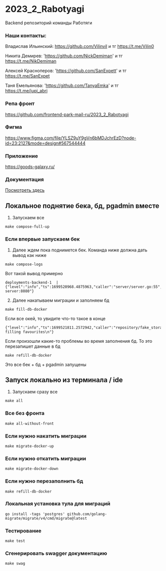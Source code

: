 # 2023_2_Rabotyagi
Backend репозиторий команды Работяги

### Наши контакты:

Владислав Ильинский: https://github.com/Vilinvil и тг https://t.me/Vilin0

Никита Демирев: 'https://github.com/NickDemiman' и тг https://t.me/NikDemiman

Алексей Красноперов: 'https://github.com/SanExpett' и тг https://t.me/SanExpet

Таня Емельянова: 'https://github.com/TanyaEmka' и тг https://t.me/jupi_abri

### Репа фронт
https://github.com/frontend-park-mail-ru/2023_2_Rabotyagi

### Фигма
https://www.figma.com/file/YLSZ9uY9gVn6bMDJchrEzD?node-id=23:2127&mode=design#567544444

### Приложение
https://goods-galaxy.ru/

### Документация
[Посмотреть здесь](docs/swagger.yaml)

## Локальное поднятие бека, бд, pgadmin вместе
1. Запускаем  все
```shell
make compose-full-up
```

### Если впервые запускаем бек
1. Далее ждем пока поднимется бек. Команда ниже должна дать вывод как ниже 
```shell
make compose-logs
```
Вот такой вывод примерно
```
deployments-backend-1  | {"level":"info","ts":1699520968.4875963,"caller":"server/server.go:55","msg":"Start server:8080"}
```
2. Далее накатываем миграции и заполняем бд
```shell
make fill-db-docker
```

Если все окей, то увидите что-то такое в конце
```
{"level":"info","ts":1699521811.2572942,"caller":"repository/fake_storage.go:305","msg":"end filling favourites\n"}
```
Если произошли какие-то проблемы во время заполнения бд. То это перезапишет данные в бд
```shell
make refill-db-docker
```

Это все бек + бд + pgadmin запущены
## Запуск локально из терминала / ide

1. Запускаем сразу все
```shell
make all
```
### Все без фронта 
```shell
make all-without-front
```

### Если нужно накатить миграции
```shell
make migrate-docker-up
```
### Если нужно откатить миграции
```shell
make migrate-docker-down
```
### Если нужно перезаполнить бд
```shell
make refill-db-docker
```

### Локальная установка тула для миграций
```shell
go install -tags 'postgres' github.com/golang-migrate/migrate/v4/cmd/migrate@latest
```

### Тестирование
```shell
make test
```

### Сгенерировать swagger документацию
```shell
make swag
```

